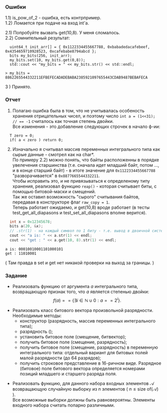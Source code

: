 ### Ошибки
1.1) is_pow_of_2 - ошибка, есть контрпример. \
1.2) Ломается при подаче на вход int'a. 

2.1) Попробуйте вызвать get(10,8). У меня сломалось. \
2.2) Сомнительный результат:   
```
  uint64_t init_arr[] = { 0x1122334455667788, 0xbabadedacafebeef, 0x4354659710928523, 0xcafebabe8794abcd };
  bits my_bits(256, init_arr);
  my_bits.set(10, my_bits.get(0,8));
  std::cout << "my_bits = " << my_bits.str() << std::endl;
```

```
> my_bits = 8862265544332211EFBEFECADADEBABA2385921097655443CDAB9487BEBAFECA
```

3 ) Принято.


### Отчет

1) Полагаю ошибка была в том, что не учитывалась особеность хранения отрицательных чисел, и поэтому число `int a = (1<<31); // == -1` считалось как точная степень двойки. \
Все изменения - это добавление следующих строчек в начало ф-ии:
```
  T zero = 0;
  if( a < zero ) return 0;
```

2) Изначально я считывал массив переменных интегрального типа как сырые данные - смотрел как на char*. \
По примеру 2.2) можно понять, что байты расположенны в порядке увелечения старшинства (т.е. сначала идет младший байт, потом ..., и в конце старший байт) - в итоге значение для `0x1122334455667788` "разворачивается" в `0x8877665544332211`. \
Чтобы исправить это, и не привязываться к определеному типу хранения, реализовал функцию `reap()` - которая считывает биты, с помощью битовой-маски и смещений. \
Так же оставил возможность "сырого" считывания байтов, передавая в конструкторе флаг `raw_copy = 1`. \
Теперь работает ожидаемо, и get(10,8) вроде работает (в тесты test_get_all_diapasons и test_set_all_diapasons вполне верится).
```c++
  int x = 0x12345678;
  bits a(20, &x);
  // .str(1) - на каждый символ по 1 биту - т.е. вывод в двоичной системе
  cout << "a is: " << a.str(1) << endl; 
  cout << "get : " << a.get(10, 8).str(1) << endl;
```
```
a is: 00010010001101000101
get : 11010001
```
( Там правда в set и get нет никакой проверки на выход за границы. )


### Задание

* Реализовать функцию от аргумента $a$ интегрального типа, возвращающую
признак того, что $a$ является степенью двойки: 
$$f (a) == \{\exists i \in \mathbb{N} \cup {0} : a == 2^i\}.$$

$\text{ }$

* Реализовать класс битового вектора произвольной разрядности. \
Необходимые методы:
   - конструктор (разрядность, массив переменных интегрального типа);
   - разрядность ();
   - установить битовое поле (смещение, битвектор);
   - получить битовое поле (смещение, разрядность);
   - получить битовое поле (смещение, разрядность) в переменную
интегрального типа: отдельный вариант для битовых полей малой
разрядности (до 64 разрядов);
   - получить строковое представление в 16-ричном виде.
  Разрядное (битовое) поле битового вектора определяется номерами
позиций младшего и старшего разряда поля.

$\text{ }$

* Реализовать функцию, для данного набора входных элементов $\mathcal{A}$ 
возвращающую случайную выборку из $n$ элементов ( $n \le \text{size of} (\mathcal{A})$ ). \
Все возможные выборки должны быть равновероятны. 
Элементы входного набора считать попарно различными.